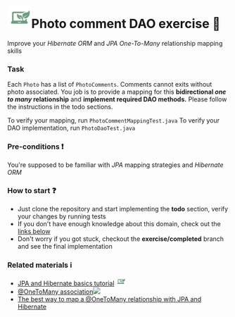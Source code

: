 # <img src="https://raw.githubusercontent.com/bobocode-projects/resources/master/image/logo_transparent_background.png" height=50/>Photo comment DAO exercise :muscle:
Improve your *Hibernate ORM* and *JPA One-To-Many* relationship mapping skills
### Task
Each `Photo` has a list of `PhotoComments`. Comments cannot exits without photo associated. You job is to provide a mapping
for this **bidirectional *one to many* relationship** and **implement required DAO methods.** Please follow the instructions 
in the todo sections. 

To verify your mapping, run `PhotoCommentMappingTest.java`
To verify your DAO implementation, run `PhotoDaoTest.java`

 
### Pre-conditions :heavy_exclamation_mark:
You're supposed to be familiar with *JPA* mapping strategies and *Hibernate ORM*

### How to start :question:
* Just clone the repository and start implementing the **todo** section, verify your changes by running tests
* If you don't have enough knowledge about this domain, check out the [links below](#related-materials-information_source)
* Don't worry if you got stuck, checkout the **exercise/completed** branch and see the final implementation
 
### Related materials :information_source:
 * [JPA and Hibernate basics tutorial](https://github.com/boy4uck/jpa-hibernate-tutorial/tree/master/jpa-hibernate-basics) <img src="https://raw.githubusercontent.com/bobocode-projects/resources/master/image/logo_transparent_background.png" height=20/>
 * [@OneToMany association](http://docs.jboss.org/hibernate/orm/5.3/userguide/html_single/Hibernate_User_Guide.html#associations-one-to-many)<img src="https://upload.wikimedia.org/wikipedia/commons/2/22/Hibernate_logo_a.png" height=15/>
 * [The best way to map a @OneToMany relationship with JPA and Hibernate](https://vladmihalcea.com/the-best-way-to-map-a-onetomany-association-with-jpa-and-hibernate/)
 

